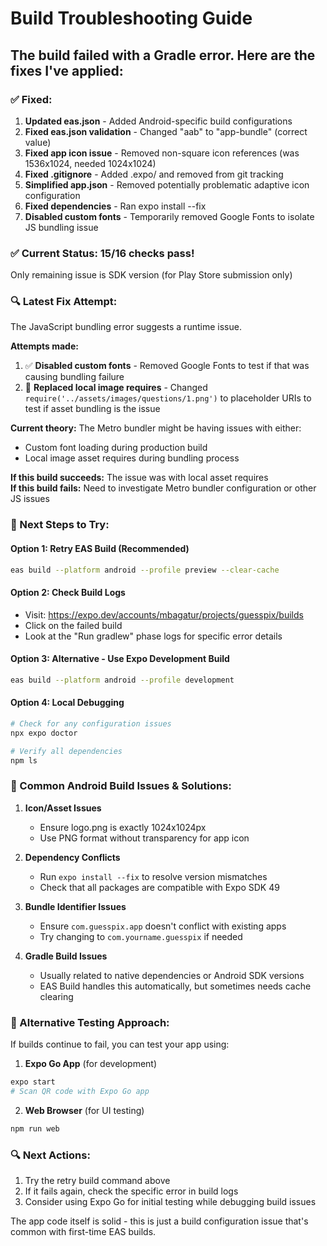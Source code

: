 # Build Troubleshooting Guide

## The build failed with a Gradle error. Here are the fixes I've applied:

### ✅ Fixed:
1. **Updated eas.json** - Added Android-specific build configurations
2. **Fixed eas.json validation** - Changed "aab" to "app-bundle" (correct value)
3. **Fixed app icon issue** - Removed non-square icon references (was 1536x1024, needed 1024x1024)
4. **Fixed .gitignore** - Added .expo/ and removed from git tracking
5. **Simplified app.json** - Removed potentially problematic adaptive icon configuration
6. **Fixed dependencies** - Ran expo install --fix
7. **Disabled custom fonts** - Temporarily removed Google Fonts to isolate JS bundling issue

### ✅ **Current Status: 15/16 checks pass!**
Only remaining issue is SDK version (for Play Store submission only)

### 🔍 **Latest Fix Attempt:**
The JavaScript bundling error suggests a runtime issue. 

**Attempts made:**
1. ✅ **Disabled custom fonts** - Removed Google Fonts to test if that was causing bundling failure
2. 🔄 **Replaced local image requires** - Changed `require('../assets/images/questions/1.png')` to placeholder URIs to test if asset bundling is the issue

**Current theory:** The Metro bundler might be having issues with either:
- Custom font loading during production build
- Local image asset requires during bundling process

**If this build succeeds:** The issue was with local asset requires  
**If this build fails:** Need to investigate Metro bundler configuration or other JS issues

### 🔧 Next Steps to Try:

#### Option 1: Retry EAS Build (Recommended)
```bash
eas build --platform android --profile preview --clear-cache
```

#### Option 2: Check Build Logs
- Visit: https://expo.dev/accounts/mbagatur/projects/guesspix/builds
- Click on the failed build
- Look at the "Run gradlew" phase logs for specific error details

#### Option 3: Alternative - Use Expo Development Build
```bash
eas build --platform android --profile development
```

#### Option 4: Local Debugging
```bash
# Check for any configuration issues
npx expo doctor

# Verify all dependencies
npm ls
```

### 🐛 Common Android Build Issues & Solutions:

1. **Icon/Asset Issues**
   - Ensure logo.png is exactly 1024x1024px
   - Use PNG format without transparency for app icon

2. **Dependency Conflicts**
   - Run `expo install --fix` to resolve version mismatches
   - Check that all packages are compatible with Expo SDK 49

3. **Bundle Identifier Issues**
   - Ensure `com.guesspix.app` doesn't conflict with existing apps
   - Try changing to `com.yourname.guesspix` if needed

4. **Gradle Build Issues**
   - Usually related to native dependencies or Android SDK versions
   - EAS Build handles this automatically, but sometimes needs cache clearing

### 📱 Alternative Testing Approach:

If builds continue to fail, you can test your app using:

1. **Expo Go App** (for development)
```bash
expo start
# Scan QR code with Expo Go app
```

2. **Web Browser** (for UI testing)
```bash
npm run web
```

### 🔍 Next Actions:
1. Try the retry build command above
2. If it fails again, check the specific error in build logs
3. Consider using Expo Go for initial testing while debugging build issues

The app code itself is solid - this is just a build configuration issue that's common with first-time EAS builds.
